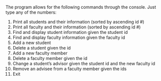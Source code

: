 The program allows for the following commands through the console. Just type any of the numbers:

1. Print all students and their information (sorted by ascending id #)
2. Print all faculty and their information (sorted by ascending id #)
3. Find and display student information given the student id
4. Find and display faculty information given the faculty id
5. Add a new student
6. Delete a student given the id
7. Add a new faculty member
8. Delete a faculty member given the id
9. Change a student’s advisor given the student id and the new faculty id
10. Remove an advisee from a faculty member given the ids
11. Exit
